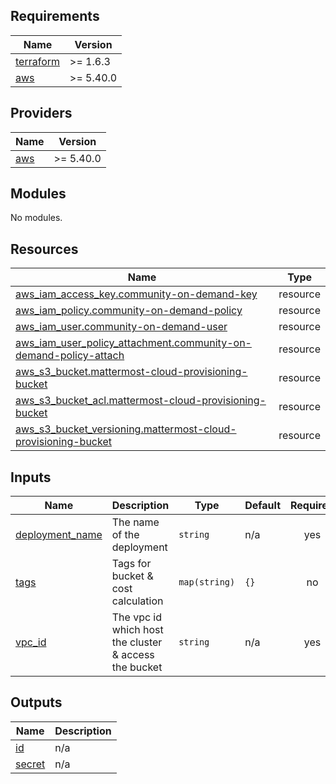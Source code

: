 ## Requirements

| Name | Version |
|------|---------|
| <a name="requirement_terraform"></a> [terraform](#requirement\_terraform) | >= 1.6.3 |
| <a name="requirement_aws"></a> [aws](#requirement\_aws) | >= 5.40.0 |

## Providers

| Name | Version |
|------|---------|
| <a name="provider_aws"></a> [aws](#provider\_aws) | >= 5.40.0 |

## Modules

No modules.

## Resources

| Name | Type |
|------|------|
| [aws_iam_access_key.community-on-demand-key](https://registry.terraform.io/providers/hashicorp/aws/latest/docs/resources/iam_access_key) | resource |
| [aws_iam_policy.community-on-demand-policy](https://registry.terraform.io/providers/hashicorp/aws/latest/docs/resources/iam_policy) | resource |
| [aws_iam_user.community-on-demand-user](https://registry.terraform.io/providers/hashicorp/aws/latest/docs/resources/iam_user) | resource |
| [aws_iam_user_policy_attachment.community-on-demand-policy-attach](https://registry.terraform.io/providers/hashicorp/aws/latest/docs/resources/iam_user_policy_attachment) | resource |
| [aws_s3_bucket.mattermost-cloud-provisioning-bucket](https://registry.terraform.io/providers/hashicorp/aws/latest/docs/resources/s3_bucket) | resource |
| [aws_s3_bucket_acl.mattermost-cloud-provisioning-bucket](https://registry.terraform.io/providers/hashicorp/aws/latest/docs/resources/s3_bucket_acl) | resource |
| [aws_s3_bucket_versioning.mattermost-cloud-provisioning-bucket](https://registry.terraform.io/providers/hashicorp/aws/latest/docs/resources/s3_bucket_versioning) | resource |

## Inputs

| Name | Description | Type | Default | Required |
|------|-------------|------|---------|:--------:|
| <a name="input_deployment_name"></a> [deployment\_name](#input\_deployment\_name) | The name of the deployment | `string` | n/a | yes |
| <a name="input_tags"></a> [tags](#input\_tags) | Tags for bucket & cost calculation | `map(string)` | `{}` | no |
| <a name="input_vpc_id"></a> [vpc\_id](#input\_vpc\_id) | The vpc id which host the cluster & access the bucket | `string` | n/a | yes |

## Outputs

| Name | Description |
|------|-------------|
| <a name="output_id"></a> [id](#output\_id) | n/a |
| <a name="output_secret"></a> [secret](#output\_secret) | n/a |
